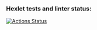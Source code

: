 ### Hexlet tests and linter status:
[![Actions Status](https://github.com/karyazov/python-project-49/workflows/hexlet-check/badge.svg)](https://github.com/karyazov/python-project-49/actions)